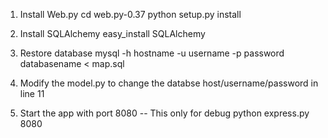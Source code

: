
1. Install Web.py
cd web.py-0.37
python setup.py install

2. Install SQLAlchemy
easy_install SQLAlchemy

3. Restore database
mysql -h hostname -u username -p password databasename < map.sql

4. Modify the model.py to change the databse host/username/password in line 11

5. Start the app with port 8080 -- This only for debug
python express.py 8080
